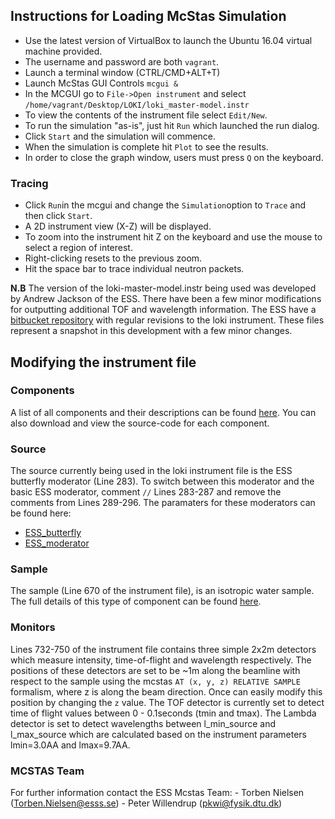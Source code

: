 
## Instructions for Loading McStas Simulation

- Use the latest version of VirtualBox to launch the Ubuntu 16.04 virtual machine provided.
- The username and password are both `vagrant`.
- Launch a terminal window (CTRL/CMD+ALT+T)
- Launch McStas GUI Controls `mcgui &`
- In the MCGUI go to `File->Open instrument` and select `/home/vagrant/Desktop/LOKI/loki_master-model.instr`
- To view the contents of the instrument file select `Edit/New`.
- To run the simulation "as-is", just hit `Run` which launched the run dialog.
- Click `Start` and the simulation will commence.
- When the simulation is complete hit `Plot` to see the results.
- In order to close the graph window, users must press `Q` on the keyboard.

### Tracing

- Click `Run`in the mcgui and change the `Simulation`option to `Trace` and then click `Start`.
- A 2D instrument view (X-Z) will be displayed.
- To zoom into the instrument hit Z on the keyboard and use the mouse to select a region of interest. 
- Right-clicking resets to the previous zoom.
- Hit the space bar to trace individual neutron packets.

**N.B** The version of the loki-master-model.instr being used was developed by Andrew Jackson of the ESS. There have been a few minor modifications for outputting additional TOF and wavelength information.
The ESS have a [bitbucket repository](https://bitbucket.org/essloki/loki-mcstas-master/src/fd621edb2c8c2119d58a3bb22b80e096311cb215?at=master) with regular revisions to the loki instrument. These files represent
a snapshot in this development with a few minor changes. 

## Modifying the instrument file

### Components

A list of all components and their descriptions can be found [here](http://www.mcstas.org/download/components/). You can also download and view the source-code for each component.

### Source

The source currently being used in the loki instrument file is the ESS butterfly moderator (Line 283). To
switch between this moderator and the basic ESS moderator, comment `//` Lines 283-287 and remove the
comments from Lines 289-296. The paramaters for these moderators can be found here:

* [ESS_butterfly](http://www.mcstas.org/download/components/sources/ESS_butterfly.html) 
* [ESS_moderator](http://www.mcstas.org/download/components/sources/ESS_moderator.html)

### Sample

The sample (Line 670 of the instrument file), is an isotropic water sample. The full details of this type of component can be found [here](http://www.mcstas.org/download/components/samples/Isotropic_Sqw.html).

### Monitors

Lines 732-750 of the instrument file contains three simple 2x2m detectors which measure intensity, 
time-of-flight and wavelength respectively. The positions of these detectors are set to be ~1m along 
the beamline with respect to the sample using the mcstas `AT (x, y, z) RELATIVE SAMPLE` formalism, 
where z is along the beam direction. Once can easily modify this position by changing the `z` value.
The TOF detector is currently set to detect time of flight values between 0 - 0.1seconds (tmin and tmax).
The Lambda detector is set to detect wavelengths between l_min_source and l_max_source which are
calculated based on the instrument parameters lmin=3.0AA and lmax=9.7AA.


### MCSTAS Team

For further information contact the ESS Mcstas Team:
    - Torben Nielsen (Torben.Nielsen@esss.se)
    - Peter Willendrup (pkwi@fysik.dtu.dk)